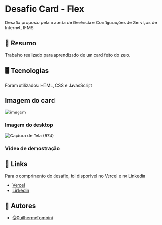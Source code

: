 
# Desafio Card - Flex

Desafio proposto pela materia de Gerência e Configurações de Serviços de Internet, IFMS




## 📜 Resumo

Trabalho realizado para aprendizado de um card feito do zero.

## 🖥️ Tecnologias 

Foram utilizados: HTML, CSS e JavasScript
## Imagem do card

![imagem](https://user-images.githubusercontent.com/85890520/185430450-44f871c1-d3e5-45c1-82ea-59531dacb493.png)

### Imagem do desktop

![Captura de Tela (974)](https://user-images.githubusercontent.com/85890520/185529874-6cf6acf1-528f-4310-a8f1-98975e0297bd.png)

### Vídeo de demostração

## 📎 Links

Para o comprimento do desafio, foi disponivel no Vercel e no Linkedin
- [Vercel](https://atividade-desafio-gcsi-guilherme.vercel.app/)
- [Linkedin](https://www.linkedin.com/posts/guilherme-ferreira-tombini-593015247_desafio-do-card-activity-6964034200060481536-8RKF?utm_source=linkedin_share&utm_medium=member_desktop_web)
## 👥 Autores

- [@GuilhermeTombini](https://github.com/Guilherme-Ferreira-Tombini)

